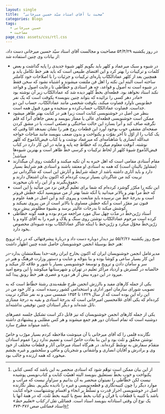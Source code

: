 ```yaml
---
layout: single
title:  "صحبت با آقای استاد سیّد حسین میرخانی"
categories: Blogs
tags:
  - حسین میرخانی
  - مصاحبت
page_css: assets/css/rtl.css
---
```

در روز یکشنبه ۵۴/۴/۲۹ مصاحبت و مجالست آقای استاد سیّد حسین میرخانی دست داد، از بیانات وی چنین استفاده شد:
- در شیوه و سبک میرعماد و کلهر باید بگویم کلهر شیوهٔ جدیدی را پایه گذاشت و بعض کلمات و ترکیبات را بهتر کرد و این اقتضای طبیعی است که باید هنر خط تکامل یابد و همچنین بعد از کلهر عمادالکتّاب پاره‌ای ترکیبات و جزئیات را با اصلاحات خود کاملتر ساخته است البته این نکته را اهل فن ملتفت میشوند و اشتباه نشود که سخن فقط در شیوه است نه اُصول و قواعد، چه هر استادی و خطّاطی تا رعایت اصول و قواعد نکند استاد نخواهد بود. قطعه‌ای بخطّ کلهر دیده شد که عمادالکتّاب زیر آن نوشته بود «مادر دهر کسی را نزائیده که بتواند چنین بنویسد» یکوقت است که یک نفر خط‌نویس ناوارد قضاوت میکند، یکوقت شخصی مانند عمادالکتّاب، حساب این دو جداست. قضاوت عمادالکتّاب حساب‌کرده و سنجیده و مورد قبول همه است.
- بنظر من اصل در خوشنویسی کتابت است زیرا هنر در کتابت بهتر ظاهر میشود ممکن است خوشنویسی قطعه‌ای عالی یا ممتاز بنویسد و بعض جاهای آنرا که قلم نگرفته صاف کند و آنرا بسازد این حالت ساختگی و تصنّعی است، یا در مشق کردن صفحه‌ای مشقیِ خوب بوجود آورد این قطعات روح هنر را نشان نمیدهد امّا وقتی که یک کتاب را از اوّل تا آخر بقوّت و یکنواخت و بدون ضعف بنویسد مانند مناجات خواجه عبدالله انصاری یا شاهنامه‌ای که میرعماد نوشت و یا کتاب فیض‌الدّموع که کلهر نوشته، آنوقت معلوم میگردد که خطّاط چه پایه و مایه در این کار دارد در کتاب فیض‌الدّموع شیوهٔ کلهر از لحاظ ترکیبات و کرسی خطّ ظاهر است و بهترین شیوه‌ها میباشد[^1]
- مقام اُستادی مقامی است که اهل خبره به آن تکیه میکنند و انگشت روی آن میگذارند (مشاورٌ بالبنان است) که همه به استادی او معتقد باشند و استادی هم شرایط بسیار دارد و باید آثاری داشته باشد از جمله شرایط و آثارش این است که شاگردانی نیز تربیت کند من شاگردان بسیار تربیت کرده‌ام که اکنون بدان اشتغال دارند و حقوق‌بگیرند و از این راه نان میخورند.
- این نکته را مکرّر گوشزد کرده‌ام که شما برای تعلیم گرفتن نزد من میآئید یا این است که خطّ مرا بهتر و بالاتر میدانید یا آنکه شما بهتر از من مینویسید آنکه خطّش فروتر است و بدرجهٔ خطّ من نرسیده باید متابعت و پیروی کند و این اصل در همهٔ علوم و فنون نیز مقرّر است و آنکه خطّش مساوی یا بالاتر است از من پیروی نمیکند و کوشش میکند تا بدرجات عالیتر برسد و بشیوهٔ مطلوبتر پیش برود.
- اُستاد زرّین‌خطّ در مدّت چهل سال مورد مراجعه مردم بوده و همه گونه خطّاطی کرده است مرحوم عمادالکتّاب نوشتن روی سنگ و پلاک و غیره را به آقای کاوه و یا زرّین‌خطّ محوّل میکرد و زرّین‌خط با اینکه شاگر عمادالکتّاب بوده شیوه‌ای مخصوص بخود دارد.

صبح روز یکشنبه ۵۵/۲/۲۶ نیز دیدار دوباره دست داد و دربارهٔ پیشرفتهائی که در راه ترویج هنر خط بوسیلهٔ انجمن خوشنویسان حاصل شده چنین اظهار داشت:

مدیرعامل انجمن خوشنویسان ایران که اکنون بخارج ایران رفته-خدا بسلامتشان بدارد-در این کار بسیار ساعی و کوشا بوده و بنا بتوجّه و عنایت و دستور وزارت فرهنگ و هنر در سر و سامان دادن و ترویج و توسعهٔ خوشنویسی بسیار با شور و علاقه کار میکند و خالصانه در گسترش و ازدیاد مراکز تعلیم در تهران و شهرستانها میکوشد با این وضع امید میرود در این دوره بیش از هر دوره و عصری هنر خطّ رونق پیدا کند.

یکی از جمله کارهای مفید و باارزش انجمن طرح طبقه‌بندی رشتهٔ خطّاط است که به تصویب شورای سازمان امور اداری و استخدامی کشور رسیده است. و کار خود من در این راه این بوده است که از سال ۱۳۲۹ تا ۱۳۵۴ شمسی سی و نه نفر شاگرد تربیت کرده‌ام که یکی آقای غلامحسین امیرخانی است که بدرجهٔ استادی و بقیه به درجهٔ ممتازی نائل شده‌اند و دیگر استادان چنین توفیقی نداشته‌اند.

یکی از جمله کارهای انجمن خوشنویسان که نیز قابل ذکر است تشکیل جلسه عصرهای دوشنبه است که تمام استادان دور هم جمع میشوند و هر کس مطلبی و پیشنهادی داشته باشد میتواند مطرح سازد.

نگارنده قلمی را که آقای میرخانی با آن مینوشت ملاحظه کردم بسیار مورّب و خاصّ نوشتن محقّق و ثلث بود و این بنا بعادت خاصّ است و تعمیم ندارد زیرا عموم استادان متقدّم سفارش به توسّط کرده‌اند. در هنرگاه استاد میرخانی آثار و قطعات مختلف از خود وی و برادرش و آقایان انصاری و واشقانی و شجریان و مافی و سلحشور و غیره بچشم میخورد که همه ارزنده و جالب بود.

[^1]: از این بیان ممکن است توهّم شود که استادی منحصر به این باشد که کسی کتابی یکنواخت و خوب بخطّ نستعلیق بنویسد البته اهمیّت کتابت و کتاب‌نویسی پوشیده نیست لکن خطّاطی را نمیتوان منحصر به آن بدانیم و سزاوار نیست که مراتب و موارد دیگر را چون کتیبه‌نگاری و قطعه‌نویسی و غیره را نادیده بگیریم. بنظر نگارنده اصل در خوشنویسی احراز قدرت و تسلّط بر انحاء و اقسام نوشتنهاست خواه کتابت باشد یا کتیبه یا قطعات یا قرآن و کتاب بخطّ نسخ یا کتیبه بخطّ ثلث، که در همهٔ آنها یا یک نوع آن وقتی استادانه بنویسد استاد است. فضائلی
*نقل از کتاب «تعلیم خط» استاد فضائلی صص ۴۷۶-۴۷۴*